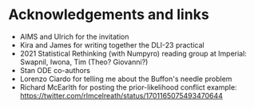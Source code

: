 # Acknowledgements and links

- AIMS and Ulrich for the invitation
- Kira and James for writing together the DLI-23 practical
- 2021 Statistical Rethinking (with Numpyro) reading group at Imperial: Swapnil, Iwona, Tim (Theo? Giovanni?)
- Stan ODE co-authors
- Lorenzo Ciardo for telling me about the Buffon's needle problem
- Richard McEarlth for posting the prior-likelihood conflict example: https://twitter.com/rlmcelreath/status/1701165075493470644